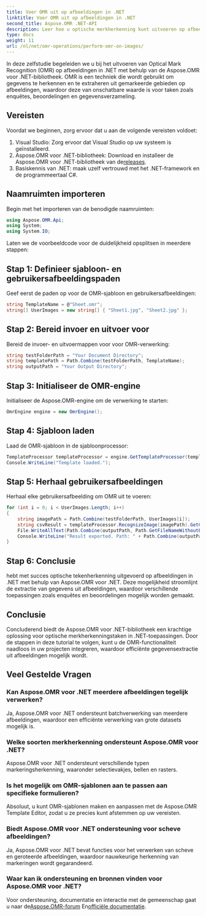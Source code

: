 ```yaml
---
title: Voer OMR uit op afbeeldingen in .NET
linktitle: Voer OMR uit op afbeeldingen in .NET
second_title: Aspose.OMR .NET-API
description: Leer hoe u optische merkherkenning kunt uitvoeren op afbeeldingen in .NET met behulp van Aspose.OMR voor .NET. Stroomlijn de gegevensextractie uit op afbeeldingen gebaseerde formulieren!
type: docs
weight: 11
url: /nl/net/omr-operations/perform-omr-on-images/
---
```

In deze zelfstudie begeleiden we u bij het uitvoeren van Optical Mark Recognition (OMR) op afbeeldingen in .NET met behulp van de Aspose.OMR voor .NET-bibliotheek. OMR is een techniek die wordt gebruikt om gegevens te herkennen en te extraheren uit gemarkeerde gebieden op afbeeldingen, waardoor deze van onschatbare waarde is voor taken zoals enquêtes, beoordelingen en gegevensverzameling.
## Vereisten
Voordat we beginnen, zorg ervoor dat u aan de volgende vereisten voldoet:
1. Visual Studio: Zorg ervoor dat Visual Studio op uw systeem is geïnstalleerd.
2.  Aspose.OMR voor .NET-bibliotheek: Download en installeer de Aspose.OMR voor .NET-bibliotheek van de[releases](https://releases.aspose.com/omr/net/).
3. Basiskennis van .NET: maak uzelf vertrouwd met het .NET-framework en de programmeertaal C#.
## Naamruimten importeren
Begin met het importeren van de benodigde naamruimten:
```csharp
using Aspose.OMR.Api;
using System;
using System.IO;
```
Laten we de voorbeeldcode voor de duidelijkheid opsplitsen in meerdere stappen:
## Stap 1: Definieer sjabloon- en gebruikersafbeeldingspaden
Geef eerst de paden op voor de OMR-sjabloon en gebruikersafbeeldingen:
```csharp
string TemplateName = @"Sheet.omr";
string[] UserImages = new string[] { "Sheet1.jpg", "Sheet2.jpg" };
```
## Stap 2: Bereid invoer en uitvoer voor
Bereid de invoer- en uitvoermappen voor voor OMR-verwerking:
```csharp
string testFolderPath = "Your Document Directory";
string templatePath = Path.Combine(testFolderPath, TemplateName);
string outputPath = "Your Output Directory";
```
## Stap 3: Initialiseer de OMR-engine
Initialiseer de Aspose.OMR-engine om de verwerking te starten:
```csharp
OmrEngine engine = new OmrEngine();
```
## Stap 4: Sjabloon laden
Laad de OMR-sjabloon in de sjabloonprocessor:
```csharp
TemplateProcessor templateProcessor = engine.GetTemplateProcessor(templatePath);
Console.WriteLine("Template loaded.");
```
## Stap 5: Herhaal gebruikersafbeeldingen
Herhaal elke gebruikersafbeelding om OMR uit te voeren:
```csharp
for (int i = 0; i < UserImages.Length; i++)
{
    string imagePath = Path.Combine(testFolderPath, UserImages[i]);
    string csvResult = templateProcessor.RecognizeImage(imagePath).GetCsv();
    File.WriteAllText(Path.Combine(outputPath, Path.GetFileNameWithoutExtension(UserImages[i]) + ".csv"), csvResult);
    Console.WriteLine("Result exported. Path: " + Path.Combine(outputPath, Path.GetFileNameWithoutExtension(UserImages[i]) + ".csv"));
}
```
## Stap 6: Conclusie
hebt met succes optische tekenherkenning uitgevoerd op afbeeldingen in .NET met behulp van Aspose.OMR voor .NET. Deze mogelijkheid stroomlijnt de extractie van gegevens uit afbeeldingen, waardoor verschillende toepassingen zoals enquêtes en beoordelingen mogelijk worden gemaakt.
## Conclusie
Concluderend biedt de Aspose.OMR voor .NET-bibliotheek een krachtige oplossing voor optische merkherkenningstaken in .NET-toepassingen. Door de stappen in deze tutorial te volgen, kunt u de OMR-functionaliteit naadloos in uw projecten integreren, waardoor efficiënte gegevensextractie uit afbeeldingen mogelijk wordt.
## Veel Gestelde Vragen
### Kan Aspose.OMR voor .NET meerdere afbeeldingen tegelijk verwerken?
Ja, Aspose.OMR voor .NET ondersteunt batchverwerking van meerdere afbeeldingen, waardoor een efficiënte verwerking van grote datasets mogelijk is.
### Welke soorten merkherkenning ondersteunt Aspose.OMR voor .NET?
Aspose.OMR voor .NET ondersteunt verschillende typen markeringsherkenning, waaronder selectievakjes, bellen en rasters.
### Is het mogelijk om OMR-sjablonen aan te passen aan specifieke formulieren?
Absoluut, u kunt OMR-sjablonen maken en aanpassen met de Aspose.OMR Template Editor, zodat u ze precies kunt afstemmen op uw vereisten.
### Biedt Aspose.OMR voor .NET ondersteuning voor scheve afbeeldingen?
Ja, Aspose.OMR voor .NET bevat functies voor het verwerken van scheve en geroteerde afbeeldingen, waardoor nauwkeurige herkenning van markeringen wordt gegarandeerd.
### Waar kan ik ondersteuning en bronnen vinden voor Aspose.OMR voor .NET?
 Voor ondersteuning, documentatie en interactie met de gemeenschap gaat u naar de[Aspose.OMR-forum](https://forum.aspose.com/c/omr/38) En[officiële documentatie](https://reference.aspose.com/omr/net/).